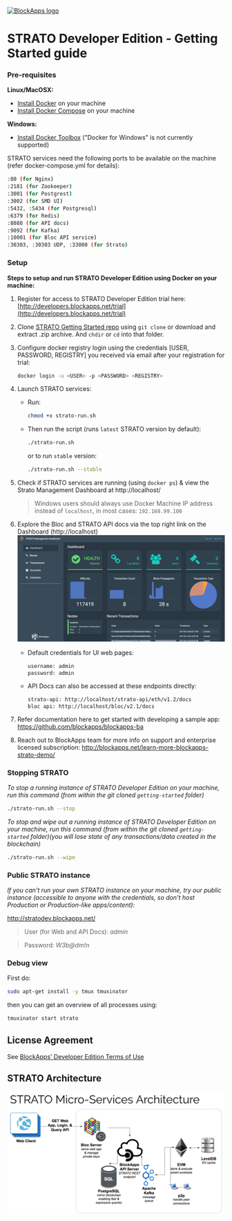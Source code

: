 [![BlockApps logo](http://blockapps.net/img/logo_cropped.png)](http://blockapps.net)

# STRATO Developer Edition - Getting Started guide

### Pre-requisites

**Linux/MacOSX:**
- [Install Docker](https://www.docker.com/community-edition) on your machine
- [Install Docker Compose](https://docs.docker.com/compose/install/) on your machine

**Windows:**
- [Install Docker Toolbox](https://www.docker.com/products/docker-toolbox) ("Docker for Windows" is not currently supported)

STRATO services need the following ports to be available on the machine (refer docker-compose.yml for details):

```bash
:80 (for Nginx)
:2181 (for Zookeeper)
:3001 (for Postgrest)
:3002 (for SMD UI)
:5432, :5434 (for Postgresql)
:6379 (for Redis)
:8080 (for API docs)
:9092 (for Kafka)
:10001 (for Bloc API service)
:30303, :30303 UDP, :33000 (for Strato)
```

### Setup

**Steps to setup and run STRATO Developer Edition using Docker on your machine:**

1. Register for access to STRATO Developer Edition trial here: [http://developers.blockapps.net/trial](http://developers.blockapps.net/trial)
2. Clone [STRATO Getting Started repo](https://github.com/blockapps/strato-getting-started) using ```git clone``` or download and extract .zip archive. And `chdir` or `cd` into that folder.
3. Configure docker registry login using the credentials [USER, PASSWORD, REGISTRY] you received via email after your registration for trial:
    ```bash
    docker login -u <USER> -p <PASSWORD> <REGISTRY>
    ```
4. Launch STRATO services:
    - Run:
        ```bash
        chmod +x strato-run.sh
        ```
    - Then run the script (runs `latest` STRATO version by default):
        ```bash
        ./strato-run.sh
        ```
        or to run `stable` version:
        ```bash
        ./strato-run.sh --stable
        ```
5. Check if STRATO services are running (using `docker ps`) & view the Strato Management Dashboard at http://localhost/

    >Windows users should always use Docker Machine IP address instead of `localhost`, in most cases: `192.168.99.100`

6. Explore the Bloc and STRATO API docs via the top right link on the Dashboard (http://localhost)
        ![STRATO Management Dashboard](SMD.png?raw=true "STRATO Management Dashboard")

    - Default credentials for UI web pages:
        ```
        username: admin
        password: admin
        ```
    - API Docs can also be accessed at these endpoints directly:
        ```
        strato-api: http://localhost/strato-api/eth/v1.2/docs
        bloc api: http://localhost/bloc/v2.1/docs
        ```

6. Refer documentation here to get started with developing a sample app: https://github.com/blockapps/blockapps-ba

7. Reach out to BlockApps team for more info on support and enterprise licensed subscription: http://blockapps.net/learn-more-blockapps-strato-demo/

### Stopping STRATO
*To stop a running instance of STRATO Developer Edition on your machine, run this command (from within the git cloned `getting-started` folder)*
```bash
./strato-run.sh --stop
```

*To stop and wipe out a running instance of STRATO Developer Edition on your machine, run this command (from within the git cloned `getting-started` folder)(you will lose state of any  transactions/data created in the blockchain)*
```bash
./strato-run.sh --wipe
```

### Public STRATO instance

*If you can't run your own STRATO instance on your machine, try our public instance (accessible to anyone with the credentials, so don't host Production or Production-like apps/content):*

http://stratodev.blockapps.net/

>User (for Web and API Docs): *admin*

>Password: *W3b@dm!n*

### Debug view

First do:
```bash
sudo apt-get install -y tmux tmuxinator
```

then you can get an overview of all processes using:

```bash
tmuxinator start strato
```

## License Agreement

See [BlockApps’ Developer Edition Terms of Use](http://developers.blockapps.net/trial-license)


## STRATO Architecture

![STRATO-Architecture](STRATO-Architecture.png?raw=true "STRATO-Architecture")
